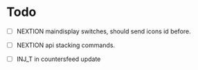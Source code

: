 # Todo

- [ ] NEXTION maindisplay switches, should send icons id before.
- [ ] NEXTION api stacking commands.
- [ ] INJ_T in countersfeed update
  